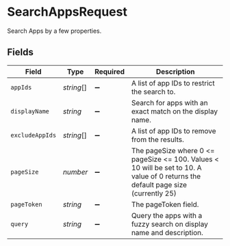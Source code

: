 # SearchAppsRequest

 Search Apps by a few properties.



## Fields

| Field                                                                                                                               | Type                                                                                                                                | Required                                                                                                                            | Description                                                                                                                         |
| ----------------------------------------------------------------------------------------------------------------------------------- | ----------------------------------------------------------------------------------------------------------------------------------- | ----------------------------------------------------------------------------------------------------------------------------------- | ----------------------------------------------------------------------------------------------------------------------------------- |
| `appIds`                                                                                                                            | *string*[]                                                                                                                          | :heavy_minus_sign:                                                                                                                  |  A list of app IDs to restrict the search to.<br/>                                                                                  |
| `displayName`                                                                                                                       | *string*                                                                                                                            | :heavy_minus_sign:                                                                                                                  |  Search for apps with an exact match on the display name.<br/>                                                                      |
| `excludeAppIds`                                                                                                                     | *string*[]                                                                                                                          | :heavy_minus_sign:                                                                                                                  |  A list of app IDs to remove from the results.<br/>                                                                                 |
| `pageSize`                                                                                                                          | *number*                                                                                                                            | :heavy_minus_sign:                                                                                                                  |  The pageSize where 0 <= pageSize <= 100. Values < 10 will be set to 10. A value of 0 returns the default page size (currently 25)<br/> |
| `pageToken`                                                                                                                         | *string*                                                                                                                            | :heavy_minus_sign:                                                                                                                  |  The pageToken field.<br/>                                                                                                          |
| `query`                                                                                                                             | *string*                                                                                                                            | :heavy_minus_sign:                                                                                                                  |  Query the apps with a fuzzy search on display name and description.<br/>                                                           |
